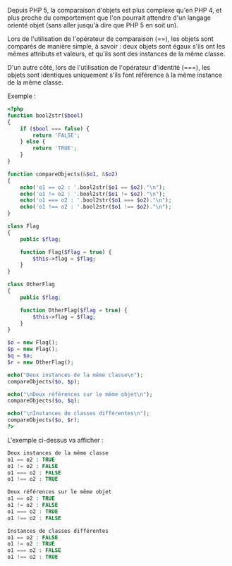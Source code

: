 Depuis PHP 5, la comparaison d'objets est plus complexe qu'en PHP 4, et plus proche du comportement que l'on pourrait attendre d'un langage orienté objet (sans aller jusqu'à dire que PHP 5 en soit un).

Lors de l'utilisation de l'opérateur de comparaison (==), les objets sont comparés de manière simple, à savoir : deux objets sont égaux s'ils ont les mêmes attributs et valeurs, et qu'ils sont des instances de la même classe.

D'un autre côté, lors de l'utilisation de l'opérateur d'identité (===), les objets sont identiques uniquement s'ils font référence à la même instance de la même classe.

Exemple :

```php
<?php
function bool2str($bool)
{
	if ($bool === false) {
		return 'FALSE';
	} else {
		return 'TRUE';
	}
}

function compareObjects(&$o1, &$o2)
{
	echo('o1 == o2 : '.bool2str($o1 == $o2)."\n");
	echo('o1 != o2 : '.bool2str($o1 != $o2)."\n");
	echo('o1 === o2 : '.bool2str($o1 === $o2)."\n");
	echo('o1 !== o2 : '.bool2str($o1 !== $o2)."\n");
}

class Flag
{
	public $flag;

	function Flag($flag = true) {
		$this->flag = $flag;
	}
}

class OtherFlag
{
	public $flag;

	function OtherFlag($flag = true) {
		$this->flag = $flag;
	}
}

$o = new Flag();
$p = new Flag();
$q = $o;
$r = new OtherFlag();

echo("Deux instances de la même classe\n");
compareObjects($o, $p);

echo("\nDeux références sur le même objet\n");
compareObjects($o, $q);

echo("\nInstances de classes différentes\n");
compareObjects($o, $r);
?>
```

L'exemple ci-dessus va afficher :

```php
Deux instances de la même classe
o1 == o2 : TRUE
o1 != o2 : FALSE
o1 === o2 : FALSE
o1 !== o2 : TRUE

Deux références sur le même objet
o1 == o2 : TRUE
o1 != o2 : FALSE
o1 === o2 : TRUE
o1 !== o2 : FALSE

Instances de classes différentes
o1 == o2 : FALSE
o1 != o2 : TRUE
o1 === o2 : FALSE
o1 !== o2 : TRUE
```